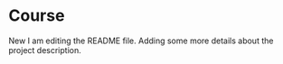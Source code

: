 # Course
New 
I am editing the README file. Adding some more details about the project description.
